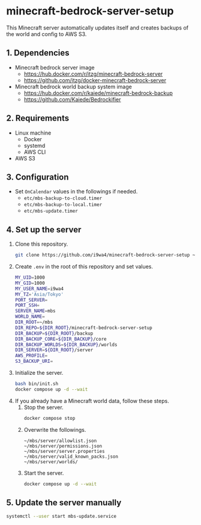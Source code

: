# minecraft-bedrock-server-setup

This Minecraft server automatically updates itself and creates backups of the world and config to AWS S3.

## 1. Dependencies

- Minecraft bedrock server image
    - <https://hub.docker.com/r/itzg/minecraft-bedrock-server>
    - <https://github.com/itzg/docker-minecraft-bedrock-server>
- Minecraft bedrock world backup system image
    - <https://hub.docker.com/r/kaiede/minecraft-bedrock-backup>
    - <https://github.com/Kaiede/Bedrockifier>

## 2. Requirements

- Linux machine
    - Docker
    - systemd
    - AWS CLI
- AWS S3

## 3. Configuration

- Set `OnCalendar` values in the followings if needed.
    - `etc/mbs-backup-to-cloud.timer`
    - `etc/mbs-backup-to-local.timer`
    - `etc/mbs-update.timer`

## 4. Set up the server

1. Clone this repository.
    ```sh
    git clone https://github.com/i9wa4/minecraft-bedrock-server-setup ~/mbs/minecraft-bedrock-server-setup
    ```
1. Create `.env` in the root of this repository and set values.
    ```sh
    MY_UID=1000
    MY_GID=1000
    MY_USER_NAME=i9wa4
    MY_TZ='Asia/Tokyo'
    PORT_SERVER=
    PORT_SSH=
    SERVER_NAME=mbs
    WORLD_NAME=
    DIR_ROOT=~/mbs
    DIR_REPO=${DIR_ROOT}/minecraft-bedrock-server-setup
    DIR_BACKUP=${DIR_ROOT}/backup
    DIR_BACKUP_CORE=${DIR_BACKUP}/core
    DIR_BACKUP_WORLDS=${DIR_BACKUP}/worlds
    DIR_SERVER=${DIR_ROOT}/server
    AWS_PROFILE=
    S3_BACKUP_URI=
    ```
1. Initialize the server.
    ```sh
    bash bin/init.sh
    docker compose up -d --wait
    ```
1. If you already have a Minecraft world data, follow these steps.
    1. Stop the server.
        ```sh
        docker compose stop
        ```
    1. Overwrite the followings.
        ```plaintext
        ~/mbs/server/allowlist.json
        ~/mbs/server/permissions.json
        ~/mbs/server/server.properties
        ~/mbs/server/valid_known_packs.json
        ~/mbs/server/worlds/
        ```
    1. Start the server.
        ```sh
        docker compose up -d --wait
        ```

## 5. Update the server manually

```sh
systemctl --user start mbs-update.service
```
